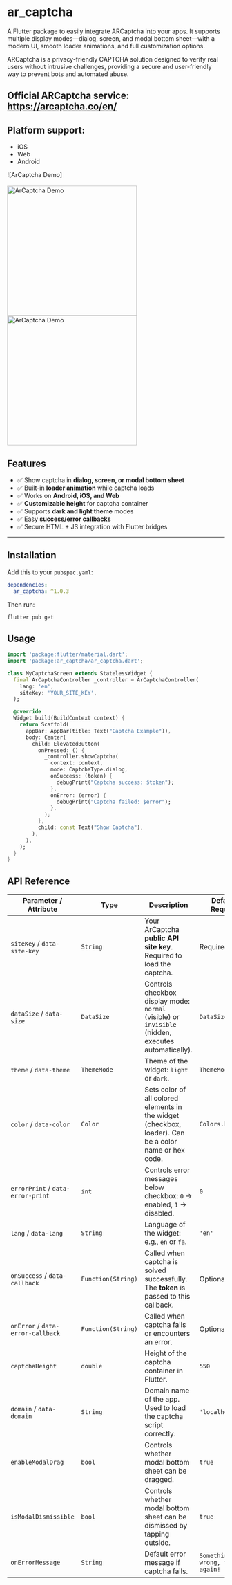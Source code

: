 # ar_captcha

A Flutter package to easily integrate ARCaptcha into your apps. It supports multiple display
modes—dialog, screen, and modal bottom sheet—with a modern UI, smooth loader animations, and full
customization options.

ARCaptcha is a privacy-friendly CAPTCHA solution designed to verify real users without intrusive
challenges, providing a secure and user-friendly way to prevent bots and automated abuse.

Official ARCaptcha service: https://arcaptcha.co/en/
---

## Platform support:

- iOS
- Web
- Android

![ArCaptcha Demo]
</br>
</br>
<img src="https://raw.githubusercontent.com/fateme-shm/ar_captcha/main/demo.png" width="300" alt="ArCaptcha Demo" />
<img src="https://raw.githubusercontent.com/fateme-shm/ar_captcha/main/demo_1.png" width="300" alt="ArCaptcha Demo" />

## Features

- ✅ Show captcha in **dialog, screen, or modal bottom sheet**
- ✅ Built-in **loader animation** while captcha loads
- ✅ Works on **Android, iOS, and Web**
- ✅ **Customizable height** for captcha container
- ✅ Supports **dark and light theme** modes
- ✅ Easy **success/error callbacks**
- ✅ Secure HTML + JS integration with Flutter bridges

---

## Installation

Add this to your `pubspec.yaml`:

```yaml
dependencies:
  ar_captcha: ^1.0.3
```

Then run:

```bash
flutter pub get
```

## Usage

```dart
import 'package:flutter/material.dart';
import 'package:ar_captcha/ar_captcha.dart';

class MyCaptchaScreen extends StatelessWidget {
  final ArCaptchaController _controller = ArCaptchaController(
    lang: 'en',
    siteKey: 'YOUR_SITE_KEY',
  );

  @override
  Widget build(BuildContext context) {
    return Scaffold(
      appBar: AppBar(title: Text("Captcha Example")),
      body: Center(
        child: ElevatedButton(
          onPressed: () {
            _controller.showCaptcha(
              context: context,
              mode: CaptchaType.dialog,
              onSuccess: (token) {
                debugPrint("Captcha success: $token");
              },
              onError: (error) {
                debugPrint("Captcha failed: $error");
              },
            );
          },
          child: const Text("Show Captcha"),
        ),
      ),
    );
  }
}

```

## API Reference

| Parameter / Attribute             | Type               | Description                                                                                           | Default / Required                 |
|-----------------------------------|--------------------|-------------------------------------------------------------------------------------------------------|------------------------------------|
| `siteKey` / `data-site-key`       | `String`           | Your ArCaptcha **public API site key**. Required to load the captcha.                                 | Required                           |
| `dataSize` / `data-size`          | `DataSize`         | Controls checkbox display mode: `normal` (visible) or `invisible` (hidden, executes automatically).   | `DataSize.normal`                  |
| `theme` / `data-theme`            | `ThemeMode`        | Theme of the widget: `light` or `dark`.                                                               | `ThemeMode.light`                  |
| `color` / `data-color`            | `Color`            | Sets color of all colored elements in the widget (checkbox, loader). Can be a color name or hex code. | `Colors.black`                     |
| `errorPrint` / `data-error-print` | `int`              | Controls error messages below checkbox: `0` → enabled, `1` → disabled.                                | `0`                                |
| `lang` / `data-lang`              | `String`           | Language of the widget: e.g., `en` or `fa`.                                                           | `'en'`                             |
| `onSuccess` / `data-callback`     | `Function(String)` | Called when captcha is solved successfully. The **token** is passed to this callback.                 | Optional                           |
| `onError` / `data-error-callback` | `Function(String)` | Called when captcha fails or encounters an error.                                                     | Optional                           |
| `captchaHeight`                   | `double`           | Height of the captcha container in Flutter.                                                           | `550`                              |
| `domain` / `data-domain`          | `String`           | Domain name of the app. Used to load the captcha script correctly.                                    | `'localhost'`                      |
| `enableModalDrag`                 | `bool`             | Controls whether modal bottom sheet can be dragged.                                                   | `true`                             |
| `isModalDismissible`              | `bool`             | Controls whether modal bottom sheet can be dismissed by tapping outside.                              | `true`                             |
| `onErrorMessage`                  | `String`           | Default error message if captcha fails.                                                               | `Something went wrong, try again!` |
